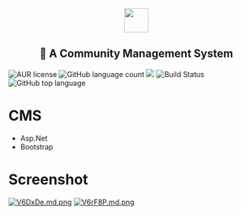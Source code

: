 <p align="center" class="has-mb-6">
<img class="not-gallery-item" height="48" src="https://vitan.me/images/vitan.png">
<br>
<h2 align="center">🍝 A Community Management System</h2>
</p>

![AUR license](https://img.shields.io/aur/license/pac.svg)
![GitHub language count](https://img.shields.io/github/languages/count/ivitan/cms.svg?style=popout-square)
![](https://img.shields.io/badge/language-asp-cccfff.svg?style=popout-square&colorA=006699)
![Build Status](https://img.shields.io/badge/build-sucess-cccfff.svg?style=popout-square&colorA=006699)
![GitHub top language](https://img.shields.io/github/languages/top/ivitan/CMS.svg)


# CMS
- Asp.Net
- Bootstrap

# Screenshot
[![V6DxDe.md.png](https://s2.ax1x.com/2019/06/10/V6DxDe.md.png)](https://imgchr.com/i/V6DxDe)
[![V6rF8P.md.png](https://s2.ax1x.com/2019/06/10/V6rF8P.md.png)](https://imgchr.com/i/V6rF8P)
